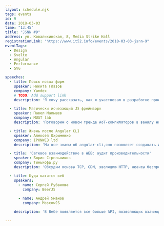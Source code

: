 ```yaml
---
layout: schedule.njk
tags: events
id: 9
date: 2018-03-03
time: "13:45"
title: "JSNN #9"
address: ул. Ковалихинская, 8, Media Strike Hall
registrationLink: "https://www.it52.info/events/2018-03-03-jsnn-9"
eventTags:
  - Design
  - Svelte
  - Angular
  - Performance
  - SVG

speeches:
  - title: Поиск новых форм
    speaker: Никита Глазов
    company: Yandex
    # TODO: Add support link
    description: 'Я хочу рассказать, как я участвовал в разработке проекта "Поиск новых форм" от Яндеска ([ya.ru/design](https://ya.ru/design))'

  - title: Магически исчезающий JS фреймворк
    speaker: Павел Малышев
    company: MUST lab
    description: 'Поговорим о новом тренде AoT-компиляторов в ванилу на примере SvelteJS'

  - title: Жизнь после Angular CLI
    speaker: Алексей Охрименко
    company: IPONWEB ltd
    description: 'Мы все знаем об angular-cli,оно позволяет создавать Angular приложения вызовом пары команд. Но что делать когда приложение создано? Нам нужна библиотека компонентов. Мы обсудим инструменты которые позволят нам создать множество компонентов и тестов практически автоматически.'

  - title: 'Сетевое взаимодействие в WEB: аудит производительности'
    speaker: Борис Стрельников
    company: Тинькофф.ру
    description: 'Обсудим основы TCP, CDN, эволюцию HTTP, нюансы беспроводных сетей, покажем как внедрить аудит сетевого взаимодейтсвия для сайта и закончим кратким обзором полезных инструментов и утилит.'

  - title: Куда катится веб
    speakers: 
      - name: Cергей Рубанова
        company: BeerJS
      
      - name: Андрей Яманов
        company: MoscowJS

    description: 'В Вебе появляется все больше API, позволяющих взаимодействовать с железом и приближающих веб-приложения к приложениям нативным. Такие технологие как PWA, WebAssembly, Houdini, разделяемая память, Worklet’ы просто не могут не изменить наши подходы к написанию приложений. Попробуем разобраться как будет выглядеть веб будущего и как к этому подготовиться нам, разработчикам'

---
```


<!-- Привет, друзья!

Настало время встретиться вновь и поговорить про самое важное и интересное. :)

Мероприятие проводится при поддержке «[Hippo Technologies](https://www.hellohippo.com/)».
 
 
## Ребята, пожалуйста возьмите с собой документы (необходимы для охраны БЦ).


----

Есть идеи или предложения? Хочешь что-то рассказать?
Пишите мне в [telegram](https://t.me/r3nya) или [почту](mailto:hello-jsnn@pm.me).

Приходите, будет интересно! -->
